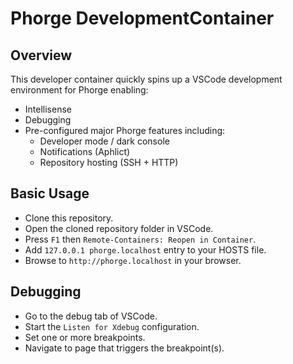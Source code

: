 # Phorge DevelopmentContainer

## Overview

This developer container quickly spins up a VSCode development environment for Phorge enabling:
- Intellisense
- Debugging
- Pre-configured major Phorge features including:
  - Developer mode / dark console
  - Notifications (Aphlict)
  - Repository hosting (SSH + HTTP)

## Basic Usage

- Clone this repository.
- Open the cloned repository folder in VSCode.
- Press `F1` then `Remote-Containers: Reopen in Container`.
- Add `127.0.0.1 phorge.localhost` entry to your HOSTS file.
- Browse to `http://phorge.localhost` in your browser.

## Debugging

- Go to the debug tab of VSCode.
- Start the `Listen for Xdebug` configuration.
- Set one or more breakpoints.
- Navigate to page that triggers the breakpoint(s).